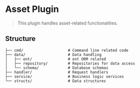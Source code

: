 # Asset Plugin

> This plugin handles asset-related functionalities.

## Structure

```plaintext
├── cmd/                    # Command line related code
├── data/                   # Data handling
│   ├── ent/                # ent ORM related
│   ├── repository/         # Repositories for data access
│   └── schema/             # Database schemas
├── handler/                # Request handlers
├── service/                # Business logic services
└── structs/                # Data structures
